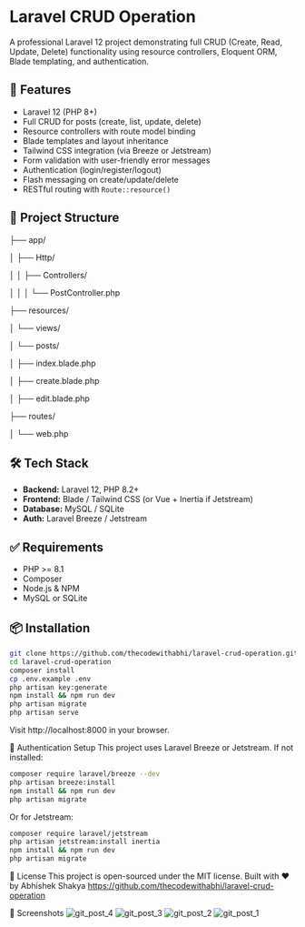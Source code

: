# Laravel CRUD Operation

A professional Laravel 12 project demonstrating full CRUD (Create, Read, Update, Delete) functionality using resource controllers, Eloquent ORM, Blade templating, and authentication.

## 🚀 Features

- Laravel 12 (PHP 8+)
- Full CRUD for posts (create, list, update, delete)
- Resource controllers with route model binding
- Blade templates and layout inheritance
- Tailwind CSS integration (via Breeze or Jetstream)
- Form validation with user-friendly error messages
- Authentication (login/register/logout)
- Flash messaging on create/update/delete
- RESTful routing with `Route::resource()`

## 📂 Project Structure

├── app/

│ ├── Http/

│ │ ├── Controllers/

│ │ │ └── PostController.php

├── resources/

│ └── views/

│ └── posts/

│ ├── index.blade.php

│ ├── create.blade.php

│ ├── edit.blade.php

├── routes/

│ └── web.php

## 🛠️ Tech Stack

- **Backend:** Laravel 12, PHP 8.2+
- **Frontend:** Blade / Tailwind CSS (or Vue + Inertia if Jetstream)
- **Database:** MySQL / SQLite
- **Auth:** Laravel Breeze / Jetstream

## ✅ Requirements

- PHP >= 8.1
- Composer
- Node.js & NPM
- MySQL or SQLite

## 📦 Installation

```bash
git clone https://github.com/thecodewithabhi/laravel-crud-operation.git
cd laravel-crud-operation
composer install
cp .env.example .env
php artisan key:generate
npm install && npm run dev
php artisan migrate
php artisan serve
```

Visit http://localhost:8000 in your browser.

🔐 Authentication Setup
This project uses Laravel Breeze or Jetstream. If not installed:

```bash
composer require laravel/breeze --dev
php artisan breeze:install
npm install && npm run dev
php artisan migrate
```
Or for Jetstream:

```bash
composer require laravel/jetstream
php artisan jetstream:install inertia
npm install && npm run dev
php artisan migrate
```

📄 License
This project is open-sourced under the MIT license.
Built with ❤️ by Abhishek Shakya
https://github.com/thecodewithabhi/laravel-crud-operation

📸 Screenshots
![git_post_4](https://github.com/user-attachments/assets/c21d0973-7994-4323-997f-fdfd1c491afb)
![git_post_3](https://github.com/user-attachments/assets/eaa5d8e6-7715-4231-9db8-ff4d4f46578f)
![git_post_2](https://github.com/user-attachments/assets/0f07cbbd-75e5-476c-ae6f-7fea6c8ac6bb)
![git_post_1](https://github.com/user-attachments/assets/c9cff707-359f-4976-b019-22e08692c73d)


 
 
